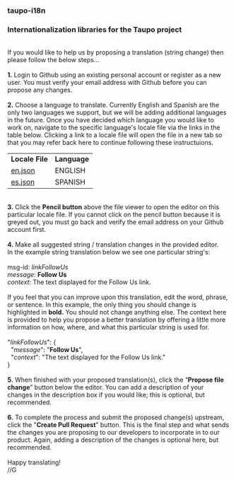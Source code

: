 ### taupo-i18n
### Internationalization libraries for the Taupo project
<br>
If you would like to help us by proposing a translation (string change) then please follow the below steps...<br>
<br>
<b>1.</b> Login to Github using an existing personal account or register as a new user. You must verify your email address with Github before you can propose any changes.<br>
<br>
<b>2.</b> Choose a language to translate. Currently English and Spanish are the only two languages we support, but we will be adding additional languages in the future. Once you have decided which language you would like to work on, navigate to the specific language's locale file via the links in the table below. Clicking a link to a locale file will open the file in a new tab so that you may refer back here to continue following these instructuions.<br>
<table>
<tr><td><b>Locale File</b></td><td><b>Language</b></td></tr>
<tr><td><a href="https://github.com/triune/taupo-i18n/blob/master/en.json" target="_blank">en.json</a></td><td>ENGLISH</td></tr>
<tr><td><a href="https://github.com/triune/taupo-i18n/blob/master/es.json" target="_blank">es.json</a></td><td>SPANISH</td></tr>
</table>
<br>
<b>3.</b> Click the <b>Pencil button</b> above the file viewer to open the editor on this particular locale file. If you cannot click on the pencil button because it is greyed out, you must go back and verify the email address on your Github account first.<br>
<br>
<b>4.</b> Make all suggested string / translation changes in the provided editor.<br>
In the example string translation below we see one particular string's:<br>
<br>
msg-id: <i>linkFollowUs</i><br>
<i>message</i>: <b>Follow Us</b><br>
<i>context</i>: The text displayed for the Follow Us link.<br>
<br>
If you feel that you can improve upon this translation, edit the word, phrase, or sentence. In this example, the only thing you should change is highlighted in <b>bold.</b> You should not change anything else. The context here is provided to help you propose a better translation by offering a little more information on how, where, and what this particular string is used for.<br>
<br>
"<i>linkFollowUs</i>": {<br>
&nbsp;&nbsp;"<i>message</i>": "<b>Follow Us</b>",<br>
&nbsp;&nbsp;"<i>context</i>": "The text displayed for the Follow Us link."<br>
}<br>
<br>
<b>5.</b> When finished with your proposed translation(s), click the “<b>Propose file change</b>” button below the editor. You can add a description of your changes in the description box if you would like;  this is optional, but recommended.<br>
<br>
<b>6.</b> To complete the process and submit the proposed change(s) upstream, click the "<b>Create Pull Request</b>" button. This is the final step and what sends the changes you are proposing to our developers to incorporate in to our product. Again, adding a description of the changes is optional here, but recommended.<br>
<br>
Happy translating!<br>
//G

